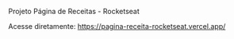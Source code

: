 Projeto Página de Receitas - Rocketseat

Acesse diretamente: https://pagina-receita-rocketseat.vercel.app/
